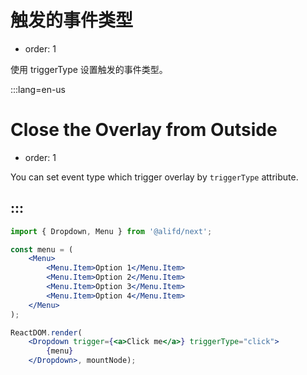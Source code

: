 # 触发的事件类型

- order: 1

使用 triggerType 设置触发的事件类型。

:::lang=en-us
# Close the Overlay from Outside

- order: 1

You can set event type which trigger overlay by `triggerType` attribute.

:::
---

````jsx
import { Dropdown, Menu } from '@alifd/next';

const menu = (
    <Menu>
        <Menu.Item>Option 1</Menu.Item>
        <Menu.Item>Option 2</Menu.Item>
        <Menu.Item>Option 3</Menu.Item>
        <Menu.Item>Option 4</Menu.Item>
    </Menu>
);

ReactDOM.render(
    <Dropdown trigger={<a>Click me</a>} triggerType="click">
        {menu}
    </Dropdown>, mountNode);
````
